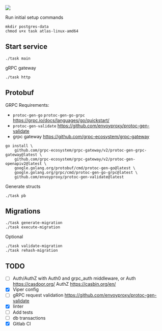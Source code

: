 ![](https://s1.gifyu.com/images/nLJguQ9---Imgur.gif)


Run initial setup commands

```
mkdir postgres-data
chmod u+x task atlas-linux-amd64
```

## Start service

`./task main`

gRPC gateway

`./task http`

## Protobuf

GRPC Requirements: 
- `protoc-gen-go` `protoc-gen-go-grpc` https://grpc.io/docs/languages/go/quickstart/
- `protoc-gen-validate` https://github.com/envoyproxy/protoc-gen-validate
- grpc gateway https://github.com/grpc-ecosystem/grpc-gateway

```
go install \
    github.com/grpc-ecosystem/grpc-gateway/v2/protoc-gen-grpc-gateway@latest \
    github.com/grpc-ecosystem/grpc-gateway/v2/protoc-gen-openapiv2@latest \
    google.golang.org/protobuf/cmd/protoc-gen-go@latest \
    google.golang.org/grpc/cmd/protoc-gen-go-grpc@latest \
    github.com/envoyproxy/protoc-gen-validate@latest
```

Generate structs 
```
./task pb
```

## Migrations
```
./task generate-migration
./task execute-migration
```

Optional 
```
./task validate-migration
./task rehash-migration
```

## TODO

- [ ] Auth/AuthZ with Auth0 and grpc_auth middleware, or Auth https://casdoor.org/ AuthZ https://casbin.org/en/
- [x] Viper config
- [ ] gRPC request validation https://github.com/envoyproxy/protoc-gen-validate
- [x] linter
- [ ] Add tests
- [ ] db transactions
- [x] Gitlab CI